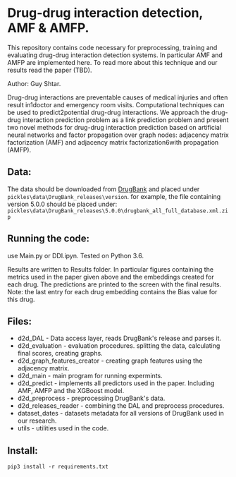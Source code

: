 # Drug-drug interaction detection, AMF & AMFP.

This repository contains code necessary for preprocessing, training and evaluating drug-drug interaction detection systems. In particular AMF and AMFP are implemented here. To read more about this technique and our results read the paper (TBD).

Author: Guy Shtar.

Drug-drug interactions are preventable causes of medical injuries and often result in1doctor and emergency room visits.  Computational techniques can be used to predict2potential drug-drug interactions.  We approach the drug-drug interaction prediction problem as a link prediction problem and present two novel methods for drug-drug interaction prediction based on artificial neural networks and factor propagation over graph nodes:  adjacency matrix factorization (AMF) and adjacency matrix factorization6with propagation (AMFP).

## Data:

The data should be downloaded from [DrugBank](https://www.drugbank.ca/) and placed under `pickles\data\DrugBank_releases\version`. for example, the file containing version 5.0.0 should be placed under: 
`pickles\data\DrugBank_releases\5.0.0\drugbank_all_full_database.xml.zip`

## Running the code:

use Main.py or DDI.ipyn. Tested on Python 3.6.

Results are written to Results folder. In particular figures containing the metrics used in the paper given above and the embeddings created for each drug. The predictions are printed to the screen with the final results. Note: the last entry for each drug embedding contains the Bias value for this drug.

## Files:

* d2d_DAL - Data access layer, reads DrugBank's release and parses it.
* d2d_evaluation - evaluation procedures. splitting the data, calculating final scores, creating graphs.
* d2d_graph_features_creator - creating graph features using the adjacency matrix.
* d2d_main - main program for running expermints.
* d2d_predict - implements all predictors used in the paper. Including AMF, AMFP and the XGBoost model.
* d2d_preprocess - preprocessing DrugBank's data.
* d2d_releases_reader - combining the DAL and preprocess procedures.
* dataset_dates - datasets metadata for all versions of DrugBank used in our research.
* utils - utilities used in the code.

## Install:

`pip3 install -r requirements.txt`